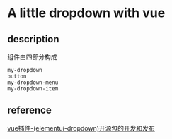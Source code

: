 # A little dropdown with vue

## description 
组件由四部分构成
```
my-dropdown
button
my-dropdown-menu
my-dropdown-item
```
## reference
[vue插件-(elementui-dropdown)开源包的开发和发布](https://juejin.cn/post/6844903584933363725)